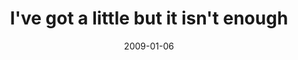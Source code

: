 ---
layout: base.njk
title : 'I&#39;ve got a little but it isn&#39;t enough' 
view_title : 'I&#39;ve got a little but it isn&#39;t enough' 
year : '2009' 
date : '2009-01-06' 
img_file : '/drawing/ivegotalittlebutitisntenough.png' 
html_file : 'ivegotalittlebutitisntenough' 
next_html : 'thereisnoloveleftinthisheart.html' 
year_order : '4' 
permalink : "title/{{html_file}}.html"
---